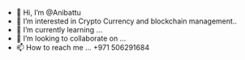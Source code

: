 - 👋 Hi, I’m @Anibattu
- 👀 I’m interested in Crypto Currency and blockchain management..
- 🌱 I’m currently learning ...
- 💞️ I’m looking to collaborate on ...
- 📫 How to reach me ... +971 506291684

<!---
Anibattu/Anibattu is a ✨ special ✨ repository because its `README.md` (this file) appears on your GitHub profile.
You can click the Preview link to take a look at your changes.
--->
